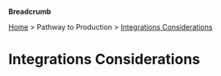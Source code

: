 **Breadcrumb**

[Home](../home.md) > Pathway to Production > [Integrations Considerations](ptp/integrations.md)

# Integrations Considerations